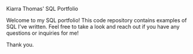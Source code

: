 Kiarra Thomas' SQL Portfolio

Welcome to my SQL portfolio! This code repository contains examples of SQL I've written. Feel free to take a look and reach out if you have any questions
or inquiries for me! 

Thank you.
